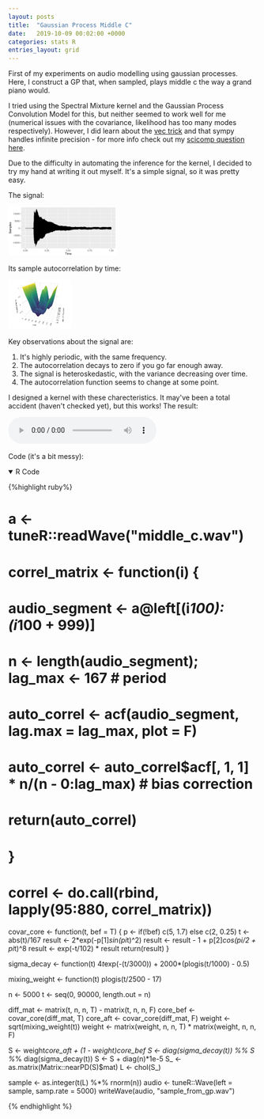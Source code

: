 ```yaml
---
layout: posts
title:  "Gaussian Process Middle C"
date:   2019-10-09 00:02:00 +0000
categories: stats R
entries_layout: grid
---
```


First of my experiments on audio modelling using gaussian processes. Here, I construct a GP that, when sampled, plays middle c the way a grand piano would.

I tried using the Spectral Mixture kernel and the Gaussian Process Convolution Model for this, but neither seemed to work well for me (numerical issues with the covariance, likelihood has too many modes respectively). However, I did learn about the [vec trick](https://en.wikipedia.org/wiki/Kronecker_product#Matrix_equations) and that sympy handles infinite precision - for more info check out my [scicomp question here](https://scicomp.stackexchange.com/questions/33517/inverse-of-large-symmetric-matrix).

Due to the difficulty in automating the inference for the kernel, I decided to try my hand at writing it out myself. It's a simple signal, so it was pretty easy.

The signal:

<img src="/images/pltmc.png" height="100">

Its sample autocorrelation by time:

<img src="/images/acfmc.png" height="100">

Key observations about the signal are:

  1. It's highly periodic, with the same frequency.
  2. The autocorrelation decays to zero if you go far enough away.
  3. The signal is heteroskedastic, with the variance decreasing over time.
  4. The autocorrelation function seems to change at some point.

I designed a kernel with these charecteristics. It may've been a total accident (haven't checked yet), but this works! The result:

<audio controls>
  <source src="/audio/sample_from_gp.wav" type="audio/wav">
  Browser cannot play audio.
</audio> <br>

Code (it's a bit messy):

<details open>
<summary> R Code </summary>
 
{%highlight ruby%}

# a <- tuneR::readWave("middle_c.wav")
# 
# correl_matrix <- function(i) {
#     audio_segment <- a@left[(i*100):(i*100 + 999)]
#     n <- length(audio_segment); lag_max <- 167 # period
#     auto_correl <- acf(audio_segment, lag.max = lag_max, plot = F)
#     auto_correl <- auto_correl$acf[, 1, 1] * n/(n - 0:lag_max) # bias correction
#     return(auto_correl)
# }

# correl <- do.call(rbind, lapply(95:880, correl_matrix))

covar_core <- function(t, bef = T) {
	p <- if(!bef) c(5, 1.7) else c(2, 0.25)
	t <- abs(t)/167
	result <- 2*exp(-p[1]*sin(pi*t)^2)
	result <- result - 1 + p[2]*cos(pi/2 + pi*t)^8
	result <- exp(-t/102) * result
	return(result)
}

sigma_decay <- function(t) 4*t*exp(-(t/3000)) + 2000*(plogis(t/1000) - 0.5)

mixing_weight <- function(t) plogis(t/2500 - 17)

n <- 5000
t <- seq(0, 90000, length.out = n)

diff_mat <- matrix(t, n, n, T) - matrix(t, n, n, F)
core_bef <- covar_core(diff_mat, T)
core_aft <- covar_core(diff_mat, F)
weight <- sqrt(mixing_weight(t))
weight <- matrix(weight, n, n, T) * matrix(weight, n, n, F)

S <- weight*core_aft + (1 - weight)*core_bef
S <- diag(sigma_decay(t)) %*% S %*% diag(sigma_decay(t))
S <- S + diag(n)*1e-5
S_ <- as.matrix(Matrix::nearPD(S)$mat)
L <- chol(S_)

sample <- as.integer(t(L) %*% rnorm(n))
audio <- tuneR::Wave(left = sample, samp.rate = 5000)
writeWave(audio, "sample_from_gp.wav")

{% endhighlight %}
 
</details>
